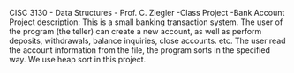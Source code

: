 CISC 3130 - Data Structures -  Prof. C. Ziegler -Class Project -Bank Account
Project description: 
This is a small banking transaction system. The user of the program (the teller) can create a new account, as well as perform deposits, withdrawals, balance inquiries, 
close accounts. etc. The user read the account information from the file, the program sorts in the specified way. We use heap sort in this project.
